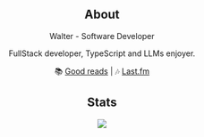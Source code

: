 <h2 align="center"> About </h2>
    

<p align="center">
Walter - Software Developer
<p align="center">
    FullStack developer, TypeScript and LLMs enjoyer.
</p>


<p align="center">
📚 <a href="https://www.goodreads.com/user/show/168644258-walter" target="_blank">Good reads</a> |
🎶 <a href="http://last.fm/user/Bltr1/">Last.fm </a>
</p>

<h2 align="center">Stats</h2>
<div align="center">
  <a href="https://git.io/streak-stats">
    <img 
      src="https://streak-stats.demolab.com?user=1toe&theme=catppuccin-mocha&hide_border=true&border_radius=10&locale=es&mode=weekly&date_format=j%2Fn%5B%2FY%5D&hide_total_contributions=true&currStreakNum=a6e3a1&ring=a6e3a1&fire=f38ba8&currStreakLabel=cba6f7&sideLabels=89b4fa&sideNums=94e2d5&dates=bac2de"
      media="(prefers-color-scheme: dark)"
    />
  </a>
</div>
<!---
<h2 align="center">🛠️ Tech Stack</h2>
<link rel="stylesheet" href="https://cdn.jsdelivr.net/gh/devicons/devicon@latest/devicon.min.css">
-->

<!---
<table align="center">
    <thead>
        <tr>
            <th align="right">Category</th>
            <th align="center">Proficient</th>
            <th align="center">Have worked with</th>
        </tr>
    </thead>
    <tbody>
        <tr>
            <td align="right"><strong>Languages</strong></td>
            <td align="center">
                <img alt="Python" title="Python" height="32" src="./icons/python.svg" />
                <img alt="JavaScript" title="JavaScript" height="32" src="./icons/javascript.svg" />
                <img alt="Java" title="Java" height="32" src="./icons/java.svg" />
                <img alt="AdonisJS" title="AdonisJS" height="32" src="https://cdn.jsdelivr.net/gh/devicons/devicon@latest/icons/adonisjs/adonisjs-original.svg" />
            </td>
            <td align="center">
                <img alt="PHP" title="PHP" height="32" src="./icons/php.svg" />
            </td>
        </tr>
        <tr>
            <td align="right"><strong>Databases</strong></td>
            <td align="center">
                <img alt="SQLite" title="SQLite" height="32" src="./icons/sqlite.svg" />
                <img alt="PostgreSQL" title="PostgreSQL" height="32" src="./icons/postgresql.svg" />
            </td>
            <td align="center">
                <img alt="Oracle" title="Oracle" height="32" src="./icons/oracle.svg" />
                <img alt="SQLite" title="SQLite" height="32" src="./icons/sqlite.svg" />
                <img alt="PostgreSQL" title="PostgreSQL" height="32" src="./icons/postgresql.svg" />
            </td>
        </tr>
        <tr>
            <td align="right"><strong>Style</strong></td>
            <td align="center">
                <img alt="CSS3" title="CSS3" height="32" src="./icons/css3.svg" />
                <img alt="Sass" title="Sass" height="32" src="./icons/sass.svg" />
            </td>
            <td align="center">
                <img alt="Tailwind CSS" title="Tailwind CSS" height="32" src="./icons/tailwindcss.svg" />
                <img alt="Bootstrap" title="Bootstrap" height="32" src="./icons/bootstrap.svg" />
            </td>
        </tr>
        <tr>
            <td align="right"><strong>Frontend</strong></td>
            <td align="center">
                <img alt="Angular" title="Angular" height="32" src="./icons/angular.svg" />
                <img alt="React" title="React" height="32" src="./icons/react.svg" />
                <img alt="Ionic" title="Ionic" height="32" src="./icons/ionic.svg" />
            </td>
            <td align="center">
                <img alt="Vue.js" title="Vue.js" height="32" src="./icons/vuedotjs.svg" />
                <img alt="Svelte" title="Svelte" height="32" src="./icons/svelte.svg" />
            </td>
        </tr>
        <tr>
            <td align="right"><strong>Backend</strong></td>
            <td align="center">
                <img alt="Flask" title="Flask" height="32" src="./icons/flask.svg" />
                <img alt="Spring Boot" title="Spring Boot" height="32" src="./icons/springboot.svg" />
            </td>
            <td align="center">
                <img alt="Django" title="Django" height="32" src="./icons/django.svg" />
                <img alt="Ruby on Rails" title="Ruby on Rails" height="32" src="./icons/rubyonrails.svg" />
            </td>
        </tr>
        <tr>
            <td align="right"><strong>Source Control</strong></td>
            <td align="center">
                <img alt="Git" title="Git" height="32" src="./icons/git.svg" />
                <img alt="GitKraken" title="GitKraken" height="32" src="./icons/gitkraken.svg" />
                <img alt="GitHub" title="GitHub" height="32" src="./icons/github.svg" />
            </td>
            <td align="center">
                <img alt="GitLab" title="GitLab" height="32" src="./icons/gitlab.svg" />
                <img alt="Subversion" title="Subversion" height="32" src="./icons/subversion.svg" />
            </td>
        </tr>
        <tr>
            <td align="right"><strong>Markup</strong></td>
            <td align="center">
                <img alt="HTML5" title="HTML5" height="32" src="./icons/html5.svg" />
                <img alt="Markdown" title="Markdown" height="32" src="./icons/markdown.svg" />
                <img alt="Typst" title="Typst" height="32" src="./icons/typst.svg" />
            </td>
            <td align="center">
                <img alt="LaTeX" title="LaTeX" height="32" src="./icons/latex.svg" />
            </td>
        </tr>
        <tr>
            <td align="right"><strong>Engines</strong></td>
            <td align="center">
                <img alt="Godot" title="Godot" height="32" src="./icons/godot.svg" />
                <img alt="Gamemaker" title="Gamemaker" height="32" src="./icons/gamemaker.svg" />
            </td>
            <td align="center">
                <img alt="Unity" title="Unity" height="32" src="./icons/unity.svg" />
            </td>
        </tr>
    </tbody>
</table>
-->
<br/>
<br/>
</div>

